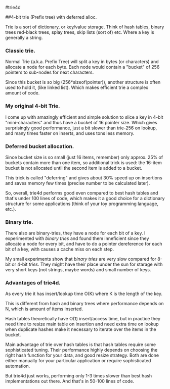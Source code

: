 #trie4d

##4-bit trie (Prefix tree) with deferred alloc.

Trie is a sort of dictionary, or key/value storage. Think
of hash tables, binary trees red-black trees, splay trees,
skip lists (sort of) etc. Where a key is generally a string.

### Classic trie.

Normal Trie (a.k.a. Prefix Tree) will split a key in bytes
(or characters) and allocate a node for each byte. Each
node would contain a "bucket" of 256 pointers to sub-nodes
for next characters.

Since this bucket is so big (256*sizeof(pointer)), another
structure is often used to hold it, (like linked list). Which
makes efficient trie a complex amount of code.

### My original 4-bit Trie.

I come up with amazingly efficient and simple solution
to slice a key in 4-bit "mini-characters" and thus have
a bucket of 16 pointer size. Which gives surprisingly good 
performance, just a bit slower than trie-256 on lookup,
and many times faster on inserts, and uses tons less memory.

### Deferred bucket allocation.

Since bucket size is so small (just 16 items, remember)
only approx. 25% of buckets contain more than one item,
so additional trick is used: the 16-item bucket is not allocated
until the second item is added to a bucket.

This trick is called "deferring" and gives about 30% speed up
on insertions and saves memory few times (precise number to
be calculated later).

So, overall, trie4d performs good even compared to best hash tables
and that's under 100 lines of code, which makes it a good choice
for a dictionary structure for some applications (think of your
toy programming language, etc.).

### Binary trie.

There also are binary-tries, they have a node for each bit of a key.
I experimented with *binary tries* and found them inneficient since
they allocate a node for every bit, and have to do a pointer
dereference for each bit of a key, with causes a cache miss on 
each step.

My small experiments show that *binary tries* are very slow
compared for 8-bit or 4-bit *tries*. They might have their place
under the sun for starage with very short keys (not strings,
maybe words) and small number of keys.

### Advantages of trie4d.

As every trie it has insert/lookup time O(K) where K is the length
of the key.

This is different from hash and binary trees where performance
depends on N, which is amount of items inserted.

Hash tables theoretically have O(1) insert/access time, but in practice
they need time to resize main table on insertion and need extra time
on lookup when duplicate hashes make it necessary to iterate over the
items in the bucket.

Main advantage of trie over hash tables is that hash tables require some sophisticated tuning. Their performance highly depends on choosing the
right hash function for your data, and good resize strategy. Both are
done either manually for your particular application or require
sophisticated automation.

But trie4d just works, performing only 1-3 times slower than best hash
implementations out there. And that's in 50-100 lines of code.

